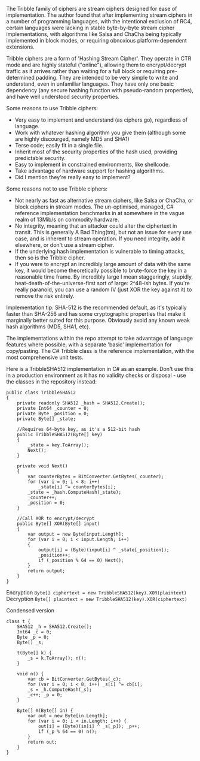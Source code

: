 The Tribble family of ciphers are stream ciphers designed for ease of implementation. The author found that after implementing stream ciphers in a number of programming languages, with the intentional exclusion of RC4, certain languages were lacking in stable byte-by-byte stream cipher implementations, with algorithms like Salsa and ChaCha being typically implemented in block modes, or requiring obnoxious platform-dependent extensions.

Tribble ciphers are a form of 'Hashing Stream Cipher'. They operate in CTR mode and are highly stateful ("online"), allowing them to encrypt/decrypt traffic as it arrives rather than waiting for a full block or requiring pre-determined padding. They are intended to be very simple to write and understand, even in unfamiliar languages. They have only one basic dependency (any secure hashing function with pseudo-random properties), and have well understood security properties.

Some reasons to use Tribble ciphers:

* Very easy to implement and understand (as ciphers go), regardless of language.
* Work with whatever hashing algorithm you give them (although some are highly discourged, namely MD5 and SHA1)
* Terse code; easily fit in a single file.
* Inherit most of the security properties of the hash used, providing predictable security.
* Easy to implement in constrained environments, like shellcode.
* Take advantage of hardware support for hashing algorithms.
* Did I mention they're really easy to implement?

Some reasons not to use Tribble ciphers:

* Not nearly as fast as alternative stream ciphers, like Salsa or ChaCha, or block ciphers in stream modes. The un-optimised, managed, C# reference implementation benchmarks in at somewhere in the vague realm of 13Mib/s on commodity hardware.
* No integrity, meaning that an attacker could alter the ciphertext in transit. This is generally A Bad Thing(tm), but not an issue for every use case, and is inherent to stream operation. If you need integrity, add it elsewhere, or don't use a stream cipher.
* If the underlying hash implementation is vulnerable to timing attacks, then so is the Tribble cipher.
* If you were to encrypt an incredibly large amount of data with the same key, it would become theoretically possible to brute-force the key in a reasonable time frame. By incredibly large I mean staggeringly, stupidly, heat-death-of-the-universe-first sort of large: 2^48-ish bytes. If you're really paranoid, you can use a random IV (just XOR the key against it) to remove the risk entirely.

Implementation tip: SHA-512 is the recommended default, as it's typically faster than SHA-256 and has some cryptographic properties that make it marginally better suited for this purpose. Obviously avoid any known weak hash algorithms (MD5, SHA1, etc).

The implementations within the repo attempt to take advantage of language features where possible, with a separate 'basic' implementation for copy/pasting. The C# Tribble class is the reference implementation, with the most comprehensive unit tests.

Here is a TribbleSHA512 implementation in C# as an example. Don't use this in a production environment as it has no validity checks or disposal - use the classes in the repository instead:

```
public class TribbleSHA512
{
	private readonly SHA512 _hash = SHA512.Create();
	private Int64 _counter = 0;
	private Byte _position = 0;
	private Byte[] _state;

	//Requires 64-byte key, as it's a 512-bit hash
	public TribbleSHA512(Byte[] key)
	{
		_state = key.ToArray();
		Next();
	}

	private void Next()
	{
		var counterBytes = BitConverter.GetBytes(_counter);
		for (var i = 0; i < 8; i++)
			_state[i] ^= counterBytes[i];
		_state = _hash.ComputeHash(_state);
		_counter++;
		_position = 0;
	}

	//Call XOR to encrypt/decrypt
	public Byte[] XOR(Byte[] input)
	{
		var output = new Byte[input.Length];
		for (var i = 0; i < input.Length; i++)
		{
			output[i] = (Byte)(input[i] ^ _state[_position]);
			_position++;
			if (_position % 64 == 0) Next();
		}
		return output;
	}
}
```

Encryption
```Byte[] ciphertext = new TribbleSHA512(key).XOR(plaintext)```
Decryption
```Byte[] plaintext = new TribbleSHA512(key).XOR(ciphertext)```

Condensed version
```
class t {
	SHA512 _h = SHA512.Create();
	Int64 _c = 0;
	Byte _p = 0;
	Byte[] _s;

	t(Byte[] k) {
		_s = k.ToArray(); n();
	}

	void n() {
		var cb = BitConverter.GetBytes(_c);
		for (var i = 0; i < 8; i++) _s[i] ^= cb[i];
		_s = _h.ComputeHash(_s);
		_c++; _p = 0;
	}

	Byte[] X(Byte[] in) {
		var out = new Byte[in.Length];
		for (var i = 0; i < in.Length; i++) {
			out[i] = (Byte)(in[i] ^ _s[_p]); _p++;
			if (_p % 64 == 0) n();
		}
		return out;
	}
}
```
